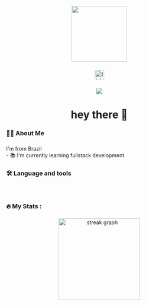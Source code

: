 <div align="center">
  <img height="150" src="https://media.giphy.com/media/M9gbBd9nbDrOTu1Mqx/giphy.gif"  />
</div>

###

<div align="center">
  <img src="https://img.shields.io/static/v1?message=LinkedIn&logo=linkedin&label=&color=0077B5&logoColor=white&labelColor=&style=for-the-badge" height="25" alt="linkedin logo"  />
</div>

###

<div align="center">
  <img src="https://visitor-badge.laobi.icu/badge?page_id=maurodesouza.maurodesouza&"  />
</div>

###

<h1 align="center">hey there 👋</h1>

###

<h3 align="left">👩‍💻  About Me</h3>

###

<p align="left">I'm from Brazil<br>- 📚 I'm currently learning fullstack development</p>

###

<h3 align="left">🛠 Language and tools</h3>

###

<div align="left">
  <img width="12" src="https://cdn.jsdelivr.net/gh/devicons/devicon@latest/icons/java/java-original.svg" />
  <img width="12" src="https://cdn.jsdelivr.net/gh/devicons/devicon@latest/icons/spring/spring-original.svg" />
  <img width="12" src="https://cdn.jsdelivr.net/gh/devicons/devicon@latest/icons/reactbootstrap/reactbootstrap-original.svg" />
  <img width="12" src="https://cdn.jsdelivr.net/gh/devicons/devicon@latest/icons/javascript/javascript-original.svg" />
  <img width="12" src="https://cdn.jsdelivr.net/gh/devicons/devicon@latest/icons/mongodb/mongodb-original.svg" />
  <img width="12" src="https://cdn.jsdelivr.net/gh/devicons/devicon@latest/icons/typescript/typescript-original.svg" />
  <img width="12" src="https://cdn.jsdelivr.net/gh/devicons/devicon@latest/icons/linux/linux-original.svg" />
</div>

###

<h3 align="left">🔥   My Stats :</h3>

###

<div align="center">
  <img src="https://streak-stats.demolab.com?user=maurodesouza&locale=en&mode=daily&theme=dark&hide_border=false&border_radius=5&order=3" height="220" alt="streak graph"  />
</div>

###

